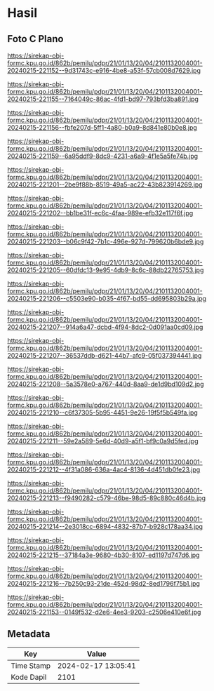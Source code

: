 # Hasil

## Foto C Plano

https://sirekap-obj-formc.kpu.go.id/862b/pemilu/pdpr/21/01/13/20/04/2101132004001-20240215-221152--9d31743c-e916-4be8-a53f-57cb008d7629.jpg

https://sirekap-obj-formc.kpu.go.id/862b/pemilu/pdpr/21/01/13/20/04/2101132004001-20240215-221155--7164049c-86ac-4fd1-bd97-793bfd3ba891.jpg

https://sirekap-obj-formc.kpu.go.id/862b/pemilu/pdpr/21/01/13/20/04/2101132004001-20240215-221156--fbfe207d-5ff1-4a80-b0a9-8d841e80b0e8.jpg

https://sirekap-obj-formc.kpu.go.id/862b/pemilu/pdpr/21/01/13/20/04/2101132004001-20240215-221159--6a95ddf9-8dc9-4231-a6a9-4f1e5a5fe74b.jpg

https://sirekap-obj-formc.kpu.go.id/862b/pemilu/pdpr/21/01/13/20/04/2101132004001-20240215-221201--2be9f88b-8519-49a5-ac22-43b823914269.jpg

https://sirekap-obj-formc.kpu.go.id/862b/pemilu/pdpr/21/01/13/20/04/2101132004001-20240215-221202--bb1be31f-ec6c-4faa-989e-efb32e117f6f.jpg

https://sirekap-obj-formc.kpu.go.id/862b/pemilu/pdpr/21/01/13/20/04/2101132004001-20240215-221203--b06c9f42-7b1c-496e-927d-799620b6bde9.jpg

https://sirekap-obj-formc.kpu.go.id/862b/pemilu/pdpr/21/01/13/20/04/2101132004001-20240215-221205--60dfdc13-9e95-4db9-8c6c-88db22765753.jpg

https://sirekap-obj-formc.kpu.go.id/862b/pemilu/pdpr/21/01/13/20/04/2101132004001-20240215-221206--c5503e90-b035-4f67-bd55-dd695803b29a.jpg

https://sirekap-obj-formc.kpu.go.id/862b/pemilu/pdpr/21/01/13/20/04/2101132004001-20240215-221207--914a6a47-dcbd-4f94-8dc2-0d091aa0cd09.jpg

https://sirekap-obj-formc.kpu.go.id/862b/pemilu/pdpr/21/01/13/20/04/2101132004001-20240215-221207--36537ddb-d621-44b7-afc9-05f037394441.jpg

https://sirekap-obj-formc.kpu.go.id/862b/pemilu/pdpr/21/01/13/20/04/2101132004001-20240215-221208--5a3578e0-a767-440d-8aa9-de1d9bd109d2.jpg

https://sirekap-obj-formc.kpu.go.id/862b/pemilu/pdpr/21/01/13/20/04/2101132004001-20240215-221210--c6f37305-5b95-4451-9e26-19f5f5b549fa.jpg

https://sirekap-obj-formc.kpu.go.id/862b/pemilu/pdpr/21/01/13/20/04/2101132004001-20240215-221211--59e2a589-5e6d-40d9-a5f1-bf9c0a9d5fed.jpg

https://sirekap-obj-formc.kpu.go.id/862b/pemilu/pdpr/21/01/13/20/04/2101132004001-20240215-221212--4f31a086-636a-4ac4-8136-4d451db0fe23.jpg

https://sirekap-obj-formc.kpu.go.id/862b/pemilu/pdpr/21/01/13/20/04/2101132004001-20240215-221213--f9490282-c579-46be-98d5-89c880c46d4b.jpg

https://sirekap-obj-formc.kpu.go.id/862b/pemilu/pdpr/21/01/13/20/04/2101132004001-20240215-221214--2e3018cc-6894-4832-87b7-b928c178aa34.jpg

https://sirekap-obj-formc.kpu.go.id/862b/pemilu/pdpr/21/01/13/20/04/2101132004001-20240215-221215--37184a3e-9680-4b30-8107-ed1197d747d6.jpg

https://sirekap-obj-formc.kpu.go.id/862b/pemilu/pdpr/21/01/13/20/04/2101132004001-20240215-221216--7b250c93-21de-452d-98d2-8ed1796f75b1.jpg

https://sirekap-obj-formc.kpu.go.id/862b/pemilu/pdpr/21/01/13/20/04/2101132004001-20240215-221153--0149f532-d2e6-4ee3-9203-c2506e410e6f.jpg


## Metadata

| Key        | Value               |
| ---------- | ------------------- |
| Time Stamp | 2024-02-17 13:05:41 |
| Kode Dapil | 2101                |



